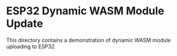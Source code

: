 # ESP32 Dynamic WASM Module Update

This directory contains a demonstration of dynamic WASM module uploading to ESP32
